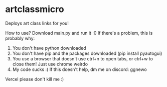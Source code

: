 # artclassmicro
Deploys art class links for you!

How to use?
Download main.py and run it :0
If there's a problem, this is probably why:
1) You don't have python downloaded
2) You don't have pip and the packages downloaded (pip install pyautogui)
3) You use a browser that doesn't use ctrl+n to open tabs, or ctrl+w to close them! Just use chrome weirdo
4) My code sucks :(
If this doesn't help, dm me on discord: ggnewo

Vercel please don't kill me :)
